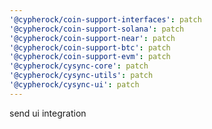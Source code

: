 ```yaml
---
'@cypherock/coin-support-interfaces': patch
'@cypherock/coin-support-solana': patch
'@cypherock/coin-support-near': patch
'@cypherock/coin-support-btc': patch
'@cypherock/coin-support-evm': patch
'@cypherock/cysync-core': patch
'@cypherock/cysync-utils': patch
'@cypherock/cysync-ui': patch
---
```


send ui integration
